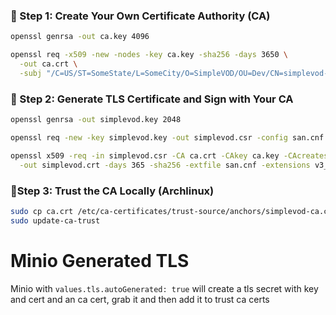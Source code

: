 ### 🔹 Step 1: Create Your Own Certificate Authority (CA)

```bash
openssl genrsa -out ca.key 4096

openssl req -x509 -new -nodes -key ca.key -sha256 -days 3650 \
  -out ca.crt \
  -subj "/C=US/ST=SomeState/L=SomeCity/O=SimpleVOD/OU=Dev/CN=simplevod-CA"
```

### 🔹 Step 2: Generate TLS Certificate and Sign with Your CA

```bash
openssl genrsa -out simplevod.key 2048

openssl req -new -key simplevod.key -out simplevod.csr -config san.cnf

openssl x509 -req -in simplevod.csr -CA ca.crt -CAkey ca.key -CAcreateserial \
  -out simplevod.crt -days 365 -sha256 -extfile san.cnf -extensions v3_req
```

### 🔹Step 3: Trust the CA Locally (Archlinux)

```bash
sudo cp ca.crt /etc/ca-certificates/trust-source/anchors/simplevod-ca.crt
sudo update-ca-trust
```

# Minio Generated TLS

Minio with `values.tls.autoGenerated: true` will create a tls secret with key and cert and an ca cert, grab it and then add it to trust ca certs
